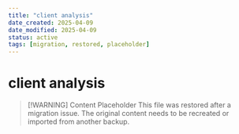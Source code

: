 ```yaml
---
title: "client analysis"
date_created: 2025-04-09
date_modified: 2025-04-09
status: active
tags: [migration, restored, placeholder]
---
```


# client analysis

> [\!WARNING] Content Placeholder
> This file was restored after a migration issue. The original content needs to be recreated or imported from another backup.

